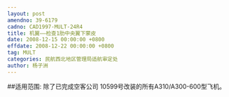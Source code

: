 ```yaml
---
layout: post
amendno: 39-6179
cadno: CAD1997-MULT-24R4
title: 机翼——检查1肋中央翼下蒙皮
date: 2008-12-15 00:00:00 +0800
effdate: 2008-12-22 00:00:00 +0800
tag: MULT
categories: 民航西北地区管理局适航审定处
author: 杨子洲
---
```


##适用范围:
除了已完成空客公司 10599号改装的所有A310/A300-600型飞机。

